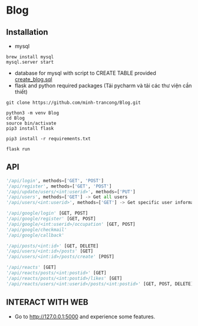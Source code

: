 # Blog
## Installation

- mysql
```shell
brew install mysql
mysql.server start
```
- database for mysql with script to CREATE TABLE provided [create_blog.sql](./create_blog.sql)
- flask and python required packages (Tải pycharm và tải các thư viện cần thiết)

```shell
git clone https://github.com/minh-trancong/Blog.git
```

```shell
python3 -m venv Blog
cd Blog
source bin/activate
pip3 install flask
```

```shell
pip3 install -r requirements.txt
```

```shell
flask run
```

## API

```python
'/api/login', methods=['GET', 'POST']
'/api/register', methods=['GET', 'POST']
'/api/update/users/<int:userid>', methods=['PUT']
'/api/users', methods=['GET'] -> Get all users
'/api/users/<int:userid>', methods=['GET'] -> Get specific user information by his/her id
```

```python
'/api/google/login' [GET, POST]
'/api/google/register' [GET, POST]
'/api/google/<int:userid>/occupation' [GET, POST]
'/api/google/checkmail'
'/api/google/callback'
```

```python
'/api/posts/<int:id>' [GET, DELETE]
'/api/users/<int:id>/posts' [GET]
'/api/users/<int:id>/posts/create' [POST]
```

```python
'/api/reacts' [GET]
'/api/reacts/posts/<int:postid>' [GET]
'/api/reacts/posts/<int:postid>/likes' [GET]
'/api/reacts/users/<int:userid>/posts/<int:postid>' [GET, POST, DELETE]
```

## INTERACT WITH WEB

- Go to http://127.0.0.1:5000 and experience some features.

